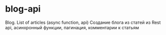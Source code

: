 # blog-api
Blog. List of articles (async function, api)
Создание блога из статей из Rest api, асинхронный функции, пагинация, комментарии к статьям
